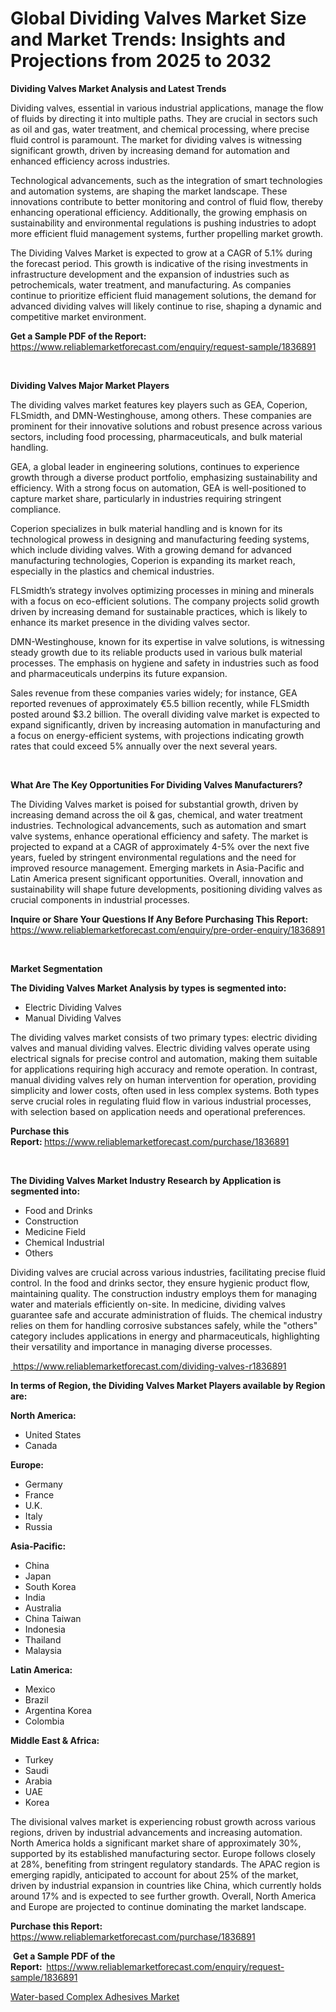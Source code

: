 <p><h1>Global Dividing Valves Market Size and Market Trends: Insights and Projections from 2025 to 2032</h1></p><p><strong>Dividing Valves Market Analysis and Latest Trends</strong></p>
<p><p>Dividing valves, essential in various industrial applications, manage the flow of fluids by directing it into multiple paths. They are crucial in sectors such as oil and gas, water treatment, and chemical processing, where precise fluid control is paramount. The market for dividing valves is witnessing significant growth, driven by increasing demand for automation and enhanced efficiency across industries. </p><p>Technological advancements, such as the integration of smart technologies and automation systems, are shaping the market landscape. These innovations contribute to better monitoring and control of fluid flow, thereby enhancing operational efficiency. Additionally, the growing emphasis on sustainability and environmental regulations is pushing industries to adopt more efficient fluid management systems, further propelling market growth.</p><p>The Dividing Valves Market is expected to grow at a CAGR of 5.1% during the forecast period. This growth is indicative of the rising investments in infrastructure development and the expansion of industries such as petrochemicals, water treatment, and manufacturing. As companies continue to prioritize efficient fluid management solutions, the demand for advanced dividing valves will likely continue to rise, shaping a dynamic and competitive market environment.</p></p>
<p><strong>Get a Sample PDF of the Report:&nbsp;</strong> <a href="https://www.reliablemarketforecast.com/enquiry/request-sample/1836891?utm_campaign=3549&utm_medium=2&utm_source=Github&utm_content=ia&utm_term=26032025&utm_id=dividing-valves">https://www.reliablemarketforecast.com/enquiry/request-sample/1836891</a></p>
<p>&nbsp;</p>
<p><strong>Dividing Valves Major Market Players</strong></p>
<p><p>The dividing valves market features key players such as GEA, Coperion, FLSmidth, and DMN-Westinghouse, among others. These companies are prominent for their innovative solutions and robust presence across various sectors, including food processing, pharmaceuticals, and bulk material handling.</p><p>GEA, a global leader in engineering solutions, continues to experience growth through a diverse product portfolio, emphasizing sustainability and efficiency. With a strong focus on automation, GEA is well-positioned to capture market share, particularly in industries requiring stringent compliance.</p><p>Coperion specializes in bulk material handling and is known for its technological prowess in designing and manufacturing feeding systems, which include dividing valves. With a growing demand for advanced manufacturing technologies, Coperion is expanding its market reach, especially in the plastics and chemical industries.</p><p>FLSmidth’s strategy involves optimizing processes in mining and minerals with a focus on eco-efficient solutions. The company projects solid growth driven by increasing demand for sustainable practices, which is likely to enhance its market presence in the dividing valves sector.</p><p>DMN-Westinghouse, known for its expertise in valve solutions, is witnessing steady growth due to its reliable products used in various bulk material processes. The emphasis on hygiene and safety in industries such as food and pharmaceuticals underpins its future expansion.</p><p>Sales revenue from these companies varies widely; for instance, GEA reported revenues of approximately €5.5 billion recently, while FLSmidth posted around $3.2 billion. The overall dividing valve market is expected to expand significantly, driven by increasing automation in manufacturing and a focus on energy-efficient systems, with projections indicating growth rates that could exceed 5% annually over the next several years.</p></p>
<p>&nbsp;</p>
<p><strong>What Are The Key Opportunities For Dividing Valves Manufacturers?</strong></p>
<p><p>The Dividing Valves market is poised for substantial growth, driven by increasing demand across the oil & gas, chemical, and water treatment industries. Technological advancements, such as automation and smart valve systems, enhance operational efficiency and safety. The market is projected to expand at a CAGR of approximately 4-5% over the next five years, fueled by stringent environmental regulations and the need for improved resource management. Emerging markets in Asia-Pacific and Latin America present significant opportunities. Overall, innovation and sustainability will shape future developments, positioning dividing valves as crucial components in industrial processes.</p></p>
<p><strong>Inquire or Share Your Questions If Any Before Purchasing This Report:</strong> <a href="https://www.reliablemarketforecast.com/enquiry/pre-order-enquiry/1836891?utm_campaign=3549&utm_medium=2&utm_source=Github&utm_content=ia&utm_term=26032025&utm_id=dividing-valves">https://www.reliablemarketforecast.com/enquiry/pre-order-enquiry/1836891</a></p>
<p>&nbsp;</p>
<p><strong>Market Segmentation</strong></p>
<p><strong>The Dividing Valves Market Analysis by types is segmented into:</strong></p>
<p><ul><li>Electric Dividing Valves</li><li>Manual Dividing Valves</li></ul></p>
<p><p>The dividing valves market consists of two primary types: electric dividing valves and manual dividing valves. Electric dividing valves operate using electrical signals for precise control and automation, making them suitable for applications requiring high accuracy and remote operation. In contrast, manual dividing valves rely on human intervention for operation, providing simplicity and lower costs, often used in less complex systems. Both types serve crucial roles in regulating fluid flow in various industrial processes, with selection based on application needs and operational preferences.</p></p>
<p><strong>Purchase this Report:&nbsp;</strong><a href="https://www.reliablemarketforecast.com/purchase/1836891?utm_campaign=3549&utm_medium=2&utm_source=Github&utm_content=ia&utm_term=26032025&utm_id=dividing-valves">https://www.reliablemarketforecast.com/purchase/1836891</a></p>
<p>&nbsp;</p>
<p><strong>The Dividing Valves Market Industry Research by Application is segmented into:</strong></p>
<p><ul><li>Food and Drinks</li><li>Construction</li><li>Medicine Field</li><li>Chemical Industrial</li><li>Others</li></ul></p>
<p><p>Dividing valves are crucial across various industries, facilitating precise fluid control. In the food and drinks sector, they ensure hygienic product flow, maintaining quality. The construction industry employs them for managing water and materials efficiently on-site. In medicine, dividing valves guarantee safe and accurate administration of fluids. The chemical industry relies on them for handling corrosive substances safely, while the "others" category includes applications in energy and pharmaceuticals, highlighting their versatility and importance in managing diverse processes.</p></p>
<p><a href="https://www.reliablemarketforecast.com/dividing-valves-r1836891?utm_campaign=3549&utm_medium=2&utm_source=Github&utm_content=ia&utm_term=26032025&utm_id=dividing-valves">&nbsp;https://www.reliablemarketforecast.com/dividing-valves-r1836891</a></p>
<p><strong>In terms of Region, the Dividing Valves Market Players available by Region are:</strong></p>
<p>
    <p> <strong> North America: </strong>
        <ul>
            <li>United States</li>
            <li>Canada</li>
        </ul>
        </p> 
    <p> <strong> Europe: </strong>
        <ul>
            <li>Germany</li>
            <li>France</li>
            <li>U.K.</li>
            <li>Italy</li>
            <li>Russia</li>
        </ul>
        </p> 
    <p> <strong> Asia-Pacific: </strong>
        <ul>
            <li>China</li>
            <li>Japan</li>
            <li>South Korea</li>
            <li>India</li>
            <li>Australia</li>
            <li>China Taiwan</li>
            <li>Indonesia</li>
            <li>Thailand</li>
            <li>Malaysia</li>
        </ul>
        </p> 
    <p> <strong> Latin America: </strong>
        <ul>
            <li>Mexico</li>
            <li>Brazil</li>
            <li>Argentina Korea</li>
            <li>Colombia</li>
        </ul>
        </p> 
    <p> <strong> Middle East & Africa: </strong>
        <ul>
            <li>Turkey</li>
            <li>Saudi</li>
            <li>Arabia</li>
            <li>UAE</li>
            <li>Korea</li>
        </ul>
    </p>
    </p>
<p><p>The divisional valves market is experiencing robust growth across various regions, driven by industrial advancements and increasing automation. North America holds a significant market share of approximately 30%, supported by its established manufacturing sector. Europe follows closely at 28%, benefiting from stringent regulatory standards. The APAC region is emerging rapidly, anticipated to account for about 25% of the market, driven by industrial expansion in countries like China, which currently holds around 17% and is expected to see further growth. Overall, North America and Europe are projected to continue dominating the market landscape.</p></p>
<p><strong>Purchase this Report: </strong><a href="https://www.reliablemarketforecast.com/purchase/1836891?utm_campaign=3549&utm_medium=2&utm_source=Github&utm_content=ia&utm_term=26032025&utm_id=dividing-valves">https://www.reliablemarketforecast.com/purchase/1836891</a></p>
<p>&nbsp;<strong>Get a Sample PDF of the Report:&nbsp;&nbsp;</strong><a href="https://www.reliablemarketforecast.com/enquiry/request-sample/1836891?utm_campaign=3549&utm_medium=2&utm_source=Github&utm_content=ia&utm_term=26032025&utm_id=dividing-valves">https://www.reliablemarketforecast.com/enquiry/request-sample/1836891</a></p>
<p><strong></strong></p>
<p><p><a href="https://github.com/poskaturovtl/Market-Research-Report-List-1/blob/main/water-based-complex-adhesives-market.md?utm_campaign=3549&utm_medium=2&utm_source=Github&utm_content=ia&utm_term=26032025&utm_id=dividing-valves">Water-based Complex Adhesives Market</a></p></p>
